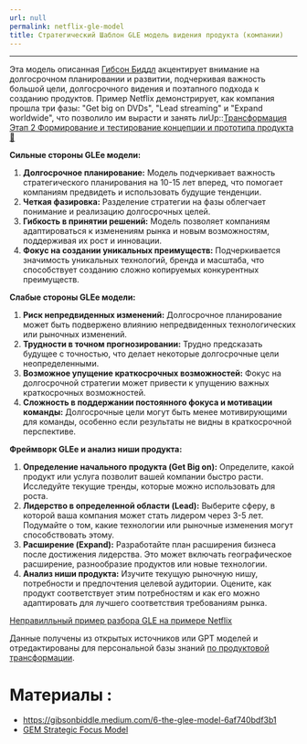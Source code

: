 ```yaml
---
url: null
permalink: netflix-gle-model
title: Стратегический Шаблон GLE модель видения продукта (компании)
---
```


---

Эта модель описанная [Гибсон Биддл](/404)  акцентирует внимание на долгосрочном планировании и развитии, подчеркивая важность большой цели, долгосрочного видения и поэтапного подхода к созданию продуктов. Пример Netflix демонстрирует, как компания прошла три фазы: "Get big on DVDs", "Lead streaming" и "Expand worldwide", что позволило им вырасти и занять лиUp::[Трансформация Этап 2 Формирование и тестирование концепции и прототипа продукта 📑](%D0%A2%D1%80%D0%B0%D0%BD%D1%81%D1%84%D0%BE%D1%80%D0%BC%D0%B0%D1%86%D0%B8%D1%8F%20%D0%AD%D1%82%D0%B0%D0%BF%202%20%D0%A4%D0%BE%D1%80%D0%BC%D0%B8%D1%80%D0%BE%D0%B2%D0%B0%D0%BD%D0%B8%D0%B5%20%D0%B8%20%D1%82%D0%B5%D1%81%D1%82%D0%B8%D1%80%D0%BE%D0%B2%D0%B0%D0%BD%D0%B8%D0%B5%20%D0%BA%D0%BE%D0%BD%D1%86%D0%B5%D0%BF%D1%86%D0%B8%D0%B8%20%D0%B8%20%D0%BF%D1%80%D0%BE%D1%82%D0%BE%D1%82%D0%B8%D0%BF%D0%B0%20%D0%BF%D1%80%D0%BE%D0%B4%D1%83%D0%BA%D1%82%D0%B0%20%F0%9F%93%91.md)

**Сильные стороны GLEe модели:**

1. **Долгосрочное планирование:** Модель подчеркивает важность стратегического планирования на 10-15 лет вперед, что помогает компаниям предвидеть и использовать будущие тенденции.
1. **Четкая фазировка:** Разделение стратегии на фазы облегчает понимание и реализацию долгосрочных целей.
1. **Гибкость в принятии решений:** Модель позволяет компаниям адаптироваться к изменениям рынка и новым возможностям, поддерживая их рост и инновации.
1. **Фокус на создании уникальных преимуществ:** Подчеркивается значимость уникальных технологий, бренда и масштаба, что способствует созданию сложно копируемых конкурентных преимуществ.

**Слабые стороны GLEe модели:**

1. **Риск непредвиденных изменений:** Долгосрочное планирование может быть подвержено влиянию непредвиденных технологических или рыночных изменений.
1. **Трудности в точном прогнозировании:** Трудно предсказать будущее с точностью, что делает некоторые долгосрочные цели неопределенными.
1. **Возможное упущение краткосрочных возможностей:** Фокус на долгосрочной стратегии может привести к упущению важных краткосрочных возможностей.
1. **Сложность в поддержании постоянного фокуса и мотивации команды:** Долгосрочные цели могут быть менее мотивирующими для команды, особенно если результаты не видны в краткосрочной перспективе.

**Фреймворк GLEe и анализ ниши продукта:**

1. **Определение начального продукта (Get Big on):** Определите, какой продукт или услуга позволит вашей компании быстро расти. Исследуйте текущие тренды, которые можно использовать для роста.
1. **Лидерство в определенной области (Lead):** Выберите сферу, в которой ваша компания может стать лидером через 3-5 лет. Подумайте о том, какие технологии или рыночные изменения могут способствовать этому.
1. **Расширение (Expand):** Разработайте план расширения бизнеса после достижения лидерства. Это может включать географическое расширение, разнообразие продуктов или новые технологии.
1. **Анализ ниши продукта:** Изучите текущую рыночную нишу, потребности и предпочтения целевой аудитории. Оцените, как продукт соответствует этим потребностям и как его можно адаптировать для лучшего соответствия требованиям рынка.

[Неправилльный пример разбора GLE на примере Netflix ](/404)

Данные получены из открытых источников  или GPT моделей  и отредактированы  для персональной базы знаний [по продуктовой трансформации](https://psf.master-strategy.ru/strategy-is.shtml).

# Материалы :

* https://gibsonbiddle.medium.com/6-the-glee-model-6af740bdf3b1
* [GEM Strategic Focus Model](/404)
